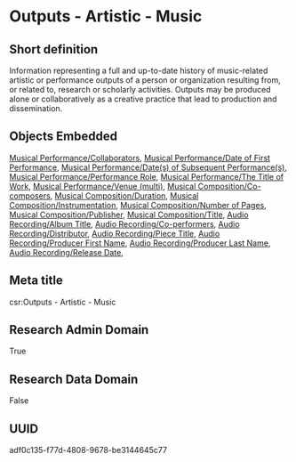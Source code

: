 # Outputs - Artistic - Music
## Short definition
Information representing a full and up-to-date history of music-related artistic or performance outputs of a person or organization resulting from, or related to, research or scholarly activities. Outputs may be produced alone or collaboratively as a creative practice that lead to production and dissemination.
## Objects Embedded
[Musical Performance/Collaborators](../Object-Fields/Musical%20Performance/Collaborators.md), [Musical Performance/Date of First Performance](../Object-Fields/Musical%20Performance/Date%20of%20First%20Performance.md), [Musical Performance/Date(s) of Subsequent Performance(s)](../Object-Fields/Musical%20Performance/Date(s)%20of%20Subsequent%20Performance(s).md), [Musical Performance/Performance Role](../Object-Fields/Musical%20Performance/Performance%20Role.md), [Musical Performance/The Title of Work](../Object-Fields/Musical%20Performance/The%20Title%20of%20Work.md), [Musical Performance/Venue (multi)](../Object-Fields/Musical%20Performance/Venue%20(multi).md), [Musical Composition/Co-composers](../Object-Fields/Musical%20Composition/Co-composers.md), [Musical Composition/Duration](../Object-Fields/Musical%20Composition/Duration.md), [Musical Composition/Instrumentation](../Object-Fields/Musical%20Composition/Instrumentation.md), [Musical Composition/Number of Pages](../Object-Fields/Musical%20Composition/Number%20of%20Pages.md), [Musical Composition/Publisher](../Object-Fields/Musical%20Composition/Publisher.md), [Musical Composition/Title](../Object-Fields/Musical%20Composition/Title.md), [Audio Recording/Album Title](../Object-Fields/Audio%20Recording/Album%20Title.md), [Audio Recording/Co-performers](../Object-Fields/Audio%20Recording/Co-performers.md), [Audio Recording/Distributor](../Object-Fields/Audio%20Recording/Distributor.md), [Audio Recording/Piece Title](../Object-Fields/Audio%20Recording/Piece%20Title.md), [Audio Recording/Producer First Name](../Object-Fields/Audio%20Recording/Producer%20First%20Name.md), [Audio Recording/Producer Last Name](../Object-Fields/Audio%20Recording/Producer%20Last%20Name.md), [Audio Recording/Release Date](../Object-Fields/Audio%20Recording/Release%20Date.md), 
## Meta title
csr:Outputs - Artistic - Music
## Research Admin Domain
True
## Research Data Domain
False
## UUID
adf0c135-f77d-4808-9678-be3144645c77
